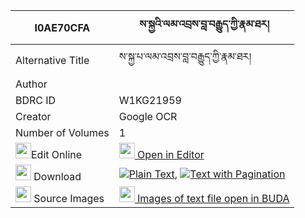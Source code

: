 |I0AE70CFA|ས་སྐྱའི་ལམ་འབྲས་བླ་བརྒྱུད་ཀྱི་རྣམ་ཐར། 
| --- | --- 
|Alternative Title |ས་སྐྱ་པ་ལམ་འབྲས་བླ་བརྒྱུད་ཀྱི་རྣམ་ཐར།
|Author | 
|BDRC ID | W1KG21959
|Creator | Google OCR
|Number of Volumes| 1
|<img width="25" src="https://img.icons8.com/color/25/000000/edit-property.png">Edit Online| [<img width="25" src="https://avatars.githubusercontent.com/u/45091458?s=200&v=4"> Open in Editor](http://editor.openpecha.org/I0AE70CFA)
|<img width="25" src="https://img.icons8.com/fluent/48/000000/download-2.png"/>  Download | [![](https://img.icons8.com/color/20/000000/txt.png)Plain Text](https://github.com/Openpecha/I0AE70CFA/releases/download/v1/sakya_i_lam_dre_lagyu_kyi_namt_plain_I0AE70CFA.zip), [![](https://img.icons8.com/color/20/000000/txt.png)Text with Pagination](https://github.com/Openpecha/I0AE70CFA/releases/download/v1/sakya_i_lam_dre_lagyu_kyi_namt_pages_I0AE70CFA.zip)
|<img width="25" src="https://img.icons8.com/plasticine/100/000000/pictures-folder.png"/>  Source Images | [<img width="25" src="https://library.bdrc.io/icons/BUDA-small.svg"> Images of text file open in BUDA](https://library.bdrc.io/show/bdr:W1KG21959)